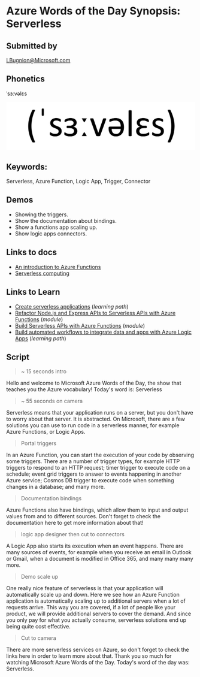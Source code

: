 # Azure Words of the Day Synopsis: Serverless

## Submitted by

LBugnion@Microsoft.com

## Phonetics

ˈsɜːvəlɛs

![Phonetics image](images/serverless/Serverless.png)

## Keywords:

Serverless, Azure Function, Logic App, Trigger, Connector

## Demos

- Showing the triggers.
- Show the documentation about bindings.
- Show a functions app scaling up.
- Show logic apps connectors.

## Links to docs

- [An introduction to Azure Functions](https://docs.microsoft.com/en-us/azure/azure-functions/functions-overview)
- [Serverless computing](https://azure.microsoft.com/en-us/overview/serverless-computing)

## Links to Learn

- [Create serverless applications](https://docs.microsoft.com/en-us/learn/paths/create-serverless-applications) (*learning path*)
- [Refactor Node.js and Express APIs to Serverless APIs with Azure Functions](https://docs.microsoft.com/en-us/learn/modules/shift-nodejs-express-apis-serverless) (*module*)
- [Build Serverless APIs with Azure Functions](https://docs.microsoft.com/en-us/learn/modules/build-api-azure-functions) (*module*)
- [Build automated workflows to integrate data and apps with Azure Logic Apps](https://docs.microsoft.com/en-us/learn/paths/build-workflows-with-logic-apps) (*learning path*)

## Script

> ~ 15 seconds intro

Hello and welcome to Microsoft Azure Words of the Day,
the show that teaches you the Azure vocabulary!
Today's word is: Serverless

> ~ 55 seconds on camera

Serverless means that your application runs on a server, but you don't have to worry about that server. It is abstracted. On Microsoft, there are a few solutions you can use to run code in a serverless manner, for example Azure Functions, or Logic Apps.

> Portal triggers

In an Azure Function, you can start the execution of your code by observing some triggers. There are a number of trigger types, for example HTTP triggers to respond to an HTTP request; timer trigger to execute code on a schedule; event grid triggers to answer to events happening in another Azure service; Cosmos DB trigger to execute code when something changes in a database; and many more.

> Documentation bindings

Azure Functions also have bindings, which allow them to input and output values from and to different sources. Don't forget to check the documentation here to get more information about that!

> logic app designer then cut to connectors

A Logic App also starts its execution when an event happens. There are many sources of events, for example when you receive an email in Outlook or Gmail, when a document is modified in Office 365, and many many many more.

> Demo scale up

One really nice feature of serverless is that your application will automatically scale up and down. Here we see how an Azure Function application is automatically scaling up to additional servers when a lot of requests arrive. This way you are covered, if a lot of people like your product, we will provide additional servers to cover the demand. And since you only pay for what you actually consume, serverless solutions end up being quite cost effective.

> Cut to camera

There are more serverless services on Azure, so don't forget to check the links here in order to learn more about that. Thank you so much for watching Microsoft Azure Words of the Day. Today's word of the day was: Serverless.
